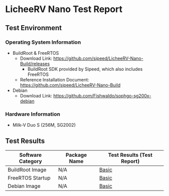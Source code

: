 # LicheeRV Nano Test Report

## Test Environment

### Operating System Information

- BuildRoot & FreeRTOS
  - Download Link: https://github.com/sipeed/LicheeRV-Nano-Build/releases
    - BuildRoot SDK provided by Sipeed, which also includes FreeRTOS
  - Reference Installation Document: https://github.com/sipeed/LicheeRV-Nano-Build
- Debian
  - Download Link: https://github.com/Fishwaldo/sophgo-sg200x-debian

### Hardware Information

- Milk-V Duo S (256M, SG2002)

## Test Results

| Software Category | Package Name | Test Results (Test Report)     |
|-------------------|--------------|--------------------------------|
| BuildRoot Image   | N/A          | [Basic][BuildRoot]             |
| FreeRTOS Startup  | N/A          | [Basic][FreeRTOS]              |
| Debian Image      | N/A          | [Basic][Debian]                |

[BuildRoot]: ./BuildRoot/README.md
[FreeRTOS]: ./FreeRTOS/README.md
[Debian]: ./Debian/README.md
